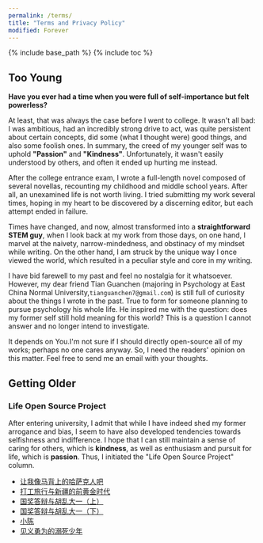 ```yaml
---
permalink: /terms/
title: "Terms and Privacy Policy"
modified: Forever
---
```


{% include base_path %}
{% include toc %}
## Too Young
**Have you ever had a time when you were full of self-importance but felt powerless?**

At least, that was always the case before I went to college. It wasn't all bad: I was ambitious, had an incredibly strong drive to act, was quite persistent about certain concepts, did some (what I thought were) good things, and also some foolish ones. In summary, the creed of my younger self was to uphold **"Passion"** and **"Kindness"**. Unfortunately, it wasn't easily understood by others, and often it ended up hurting me instead.

After the college entrance exam, I wrote a full-length novel composed of several novellas, recounting my childhood and middle school years. After all, an unexamined life is not worth living. I tried submitting my work several times, hoping in my heart to be discovered by a discerning editor, but each attempt ended in failure.

Times have changed, and now, almost transformed into a **straightforward STEM guy**, when I look back at my work from those days, on one hand, I marvel at the naivety, narrow-mindedness, and obstinacy of my mindset while writing. On the other hand, I am struck by the unique way I once viewed the world, which resulted in a peculiar style and core in my writing.

I have bid farewell to my past and feel no nostalgia for it whatsoever. However, my dear friend Tian Guanchen (majoring in Psychology at East China Normal University,`tianguanchen7@gmail.com`) is still full of curiosity about the things I wrote in the past. True to form for someone planning to pursue psychology his whole life. He inspired me with the question: does my former self still hold meaning for this world? This is a question I cannot answer and no longer intend to investigate.

It depends on You.I'm not sure if I should directly open-source all of my works; perhaps no one cares anyway. So, I need the readers' opinion on this matter. Feel free to send me an email with your thoughts.

## Getting Older
### Life Open Source Project
After entering university, I admit that while I have indeed shed my former arrogance and bias, I seem to have also developed tendencies towards selfishness and indifference. I hope that I can still maintain a sense of caring for others, which is **kindness**, as well as enthusiasm and pursuit for life, which is **passion**. Thus, I initiated the "Life Open Source Project" column.
* [让我像马背上的哈萨克人吧](https://mp.weixin.qq.com/s/KYAcPZfrpBEx00qx6aIwOg)
* [打工旅行与新疆的前黄金时代](https://mp.weixin.qq.com/s/LOOVxA394kBToyWuJm5azg)
* [国奖答辩与胡乱大一（上）](https://mp.weixin.qq.com/s/d3tPDuBlLWGlEckp1cHWDA)
* [国奖答辩与胡乱大一（下）](https://mp.weixin.qq.com/s/p905JKtN1HfzGhfvdV1tpg)
* [小陈](https://mp.weixin.qq.com/s/EqxZvsBH64qGLVfXg9tU6g)
* [见义勇为的溺死少年](https://mp.weixin.qq.com/s/S-DoZjSrosnQMITAYMhfpA)
